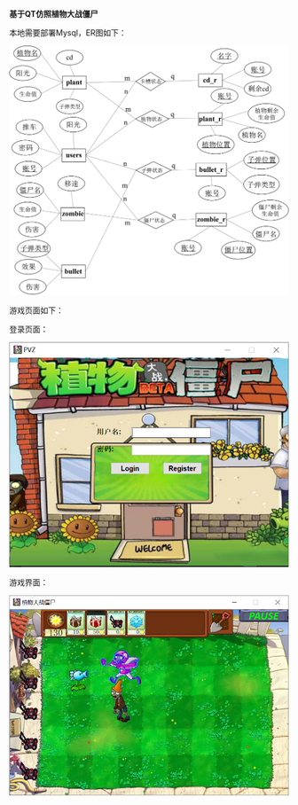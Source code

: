 **基于QT仿照植物大战僵尸**

本地需要部署Mysql，ER图如下：

![image](ER.png)

游戏页面如下：

登录页面：

![image](login.png)

游戏界面：

![image](game.png)
